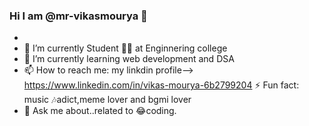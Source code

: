 ### Hi I am @mr-vikasmourya 👋





-  
- 🔭 I’m currently Student 👩‍🎓 at Enginnering college
- 🌱 I’m currently learning web development and DSA 
- 📫 How to reach me: my linkdin profile-->  https://www.linkedin.com/in/vikas-mourya-6b2799204 
⚡ Fun fact: music 🎶adict,meme lover and bgmi lover
- 💬 Ask me about..related to 😂coding. 











